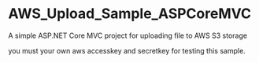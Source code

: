 # AWS_Upload_Sample_ASPCoreMVC
A simple ASP.NET Core MVC project for uploading file to AWS S3 storage

you must your own aws accesskey and secretkey for testing this sample.
